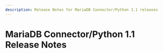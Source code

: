 ```yaml
---
description: Release Notes for MariaDB Connector/Python 1.1 releases
---
```


# MariaDB Connector/Python 1.1 Release Notes

